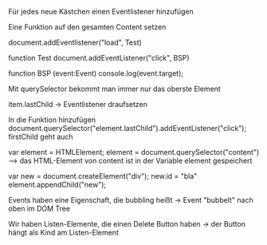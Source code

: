 Für jedes neue Kästchen einen Eventlistener hinzufügen 

Eine Funktion auf den gesamten Content setzen



document.addEventlistener("load", Test)

function Test 
document.addEventListener("click", BSP)

function BSP (event:Event)
console.log(event.target);



Mit querySelector bekommt man immer nur das oberste Element

item.lastChild  -> Eventlistener draufsetzen 

In die Funktion hinzufügen 
document.querySelector("element.lastChild").addEventListener("click");
firstChild geht auch 

var element = HTMLElement;
element = document.querySelector("content")   
--> das HTML-Element von content ist in der Variable element gespeichert

var new = document.createElement("div");
new.id = "bla"
element.appendChild("new");

Events haben eine Eigenschaft, die bubbling heißt
-> Event "bubbelt" nach oben im DOM Tree

Wir haben Listen-Elemente, die einen Delete Button haben 
-> der Button hängt als Kind am Listen-Element